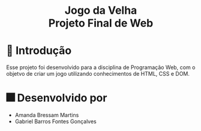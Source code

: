 <h1 align="center">
Jogo da Velha <br>Projeto Final de Web
</h1>

# 🚀 Introdução

<p align="justify">
  Esse projeto foi desenvolvido para a disciplina de Programação Web, com o objetvo de criar um jogo utilizando conhecimentos de HTML, CSS e DOM. 
</p>

# 🎆 Desenvolvido por

* Amanda Bressam Martins
* Gabriel Barros Fontes Gonçalves